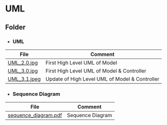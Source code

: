 # UML

## Folder
- ### UML

| File                                                                                              | Comment                                        |
|---------------------------------------------------------------------------------------------------|------------------------------------------------|
| [UML_2.0.jpg](https://github.com/federicodeintrona/IS23-AM06/blob/main/Diagram/UML/UML_2.0.jpg)   | First High Level UML of Model                  |
| [UML_3.0.jpg](https://github.com/federicodeintrona/IS23-AM06/blob/main/Diagram/UML/UML_3.0.jpg)   | First High Level UML of Model & Controller     |
| [UML_3.1.jpeg](https://github.com/federicodeintrona/IS23-AM06/blob/main/Diagram/UML/UML_3.1.jpeg) | Update of High Level UML of Model & Controller |

- ### Sequence Diagram

| File                                                                                                                             | Comment          |
|----------------------------------------------------------------------------------------------------------------------------------|------------------|
| [sequence_diagram.pdf](https://github.com/federicodeintrona/IS23-AM06/blob/main/Diagram/Sequence%20Diagram/sequence_diagram.pdf) | Sequence Diagram |
 